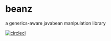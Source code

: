 # beanz
a generics-aware javabean manipulation library

[![circleci](https://circleci.com/gh/radai-rosenblatt/beanz.svg?style=shield&circle-token=:circle-token)](https://circleci.com/gh/radai-rosenblatt/beanz)
